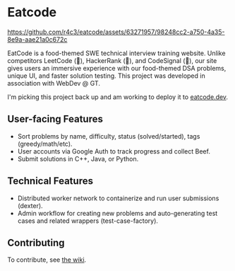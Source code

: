 # Eatcode

https://github.com/r4c3/eatcode/assets/63271957/98248cc2-a750-4a35-8e9a-aae21a0c672c

EatCode is a food-themed SWE technical interview training website. Unlike competitors LeetCode (🤮), HackerRank (💩), and CodeSignal (🤥), our site gives users an immersive experience with our food-themed DSA problems, unique UI, and faster solution testing. This project was developed in association with WebDev @ GT.

I'm picking this project back up and am working to deploy it to [eatcode.dev](https://eatcode.dev).

## User-facing Features
- Sort problems by name, difficulty, status (solved/started), tags (greedy/math/etc).
- User accounts via Google Auth to track progress and collect Beef.
- Submit solutions in C++, Java, or Python.
## Technical Features
- Distributed worker network to containerize and run user submissions (dexter).
- Admin workflow for creating new problems and auto-generating test cases and related wrappers (test-case-factory).
## Contributing
To contribute, see [the wiki](https://github.com/skrusenti/skru/wiki).
